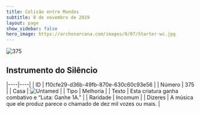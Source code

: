 ```yaml
---
title: Colisão entre Mundos
subtitle: 8 de novembro de 2019
layout: page
show_sidebar: false
hero_image: https://archonarcana.com/images/0/07/Starter-wc.jpg
---
```


![375](https://cdn.keyforgegame.com/media/card_front/pt/452_375_8G2HRF8J7PF5_pt.png)

## Instrumento do Silêncio

|----|----|
| ID | f10cfe29-d36b-49fb-870e-630c60c93e56 |
| Número | 375 |
| Casa | ![Untamed](https://archonarcana.com/images/thumb/b/bd/Untamed.png/22px-Untamed.png "Indomados") |
| Tipo | Melhoria |
| Texto | Esta criatura ganha combativo  e “Luta: Ganhe 1A.” |
| Raridade | Incomum |
| Dizeres | A música que ele produz parece o chamado  de dez mil vozes ou mais. |